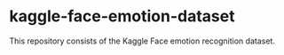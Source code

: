 # kaggle-face-emotion-dataset
This repository consists of the Kaggle Face emotion recognition dataset.
